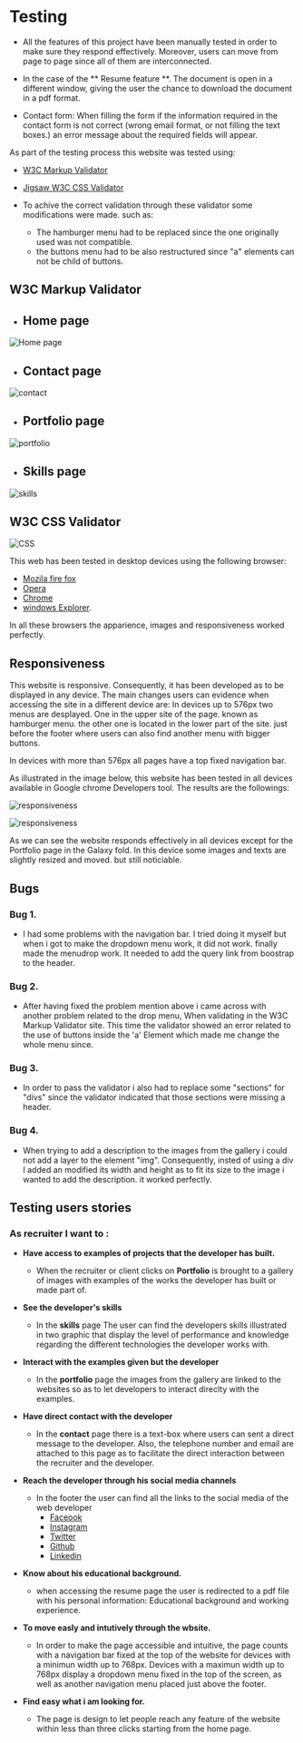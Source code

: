 # Testing #

- All the features of this project have been manually tested  in order to make sure they respond effectively. Moreover, users can move from page to page since all of them are interconnected. 


- In the case of the ** Resume feature **. The document is open in a different window, giving the user the chance to download the document in a pdf format. 

 - Contact form:
When filling the form if the information required in the contact form is not correct (wrong email format, or not filling the text boxes.) an error message about the required fields will appear. 

As part of the testing process this website was tested using:
 - [W3C Markup Validator](https://validator.w3.org/) 
 - [Jigsaw W3C CSS Validator](https://jigsaw.w3.org/css-validator/)

- To achive the correct validation through these validator some modifications were made. such as:
   - The hamburger menu had to be replaced since the one originally used was not compatible. 
   - the buttons menu had to be also restructured since "a" elements can not be child of buttons. 
## W3C Markup Validator

- ## Home page ##

![Home page](Readme-images/index.png)

- ## Contact page ##

![contact](Readme-images/contact.png)

- ## Portfolio page ##

![portfolio](Readme-images/portfolio.png)
 
- ## Skills page ## 

 ![skills](Readme-images/skills.png)



## W3C CSS Validator

![CSS](Readme-images/w3c_css.png)




 This web has been tested in desktop devices using the following browser:

 - [Mozila fire fox](https://www.mozilla.org/en-US/firefox/new/)
 - [Opera](https://www.opera.com/)
 - [Chrome](https://www.google.com/chrome/)
 - [windows Explorer](https://www.microsoft.com/en-us/edge).

 In all these browsers the apparience, images and responsiveness worked perfectly. 

 


 ## Responsiveness ##


This website is responsive. Consequently, it has been developed as to  be displayed in any device. 
The main changes users can evidence when accessing the site in a different device are:
In devices up to 576px two menus are desplayed. One in the upper site of the page. known as hamburger menu. the other one is located in the lower part of the site. just before the footer where users can also find another menu with bigger buttons. 

In devices with more than 576px  all pages have a top fixed navigation bar. 

As illustrated in the image below, this website has been tested in all devices  available in Google chrome Developers tool. The results are the followings:


![responsiveness](Readme-images/table-0.png)

![responsiveness](Readme-images/table-1.png)

As we can see the website responds effectively in all devices except for the Portfolio page in the Galaxy fold. In this device some images and texts are slightly resized and moved. but still noticiable. 

## Bugs ##
### Bug 1. ###
- I had some problems with the navigation bar. I  tried doing it myself but when i got to make the dropdown menu work, it did not work. finally made the menudrop work. It needed to  add the query link from boostrap to the header.

### Bug 2. ###
- After having fixed the problem mention above i came across with another problem related to the drop menu, When validating in the W3C Markup Validator site. This time the validator showed an error related to the use of buttons inside the 'a' Element which made me change the whole menu since. 

### Bug 3. ###
- In order to pass the validator i also had to replace some "sections" for "divs" since the validator indicated that those sections were missing a header. 

### Bug 4. ###
- When trying to add a description to the images from the gallery i could not add a layer to the element "img". Consequently, insted of using a div I added an modified its width and height as to fit its size to the image i wanted to add the description. it worked perfectly. 



## Testing users stories ##
### As recruiter I want to : ###
- **Have access to examples of projects that the developer has built.**
  - When the recruiter or client clicks on **Portfolio** is brought to a gallery of images with examples of the works the developer has built or made part of.

- **See the developer's skills**
  - In the **skills** page The user can find the developers skills illustrated in two graphic that display the level of performance and knowledge regarding the different technologies the developer works with. 

- **Interact with the examples given but the developer**
  - In the **portfolio** page  the images from the gallery are linked to the websites so as to let developers to interact direclty with the examples. 


- **Have direct contact with the developer**
  - In the **contact** page there is a text-box where users can sent a direct message to the developer. Also, the telephone number and email are attached to this page as to facilitate the direct interaction between the recruiter and the developer. 


- **Reach the developer through his social media channels**
  
  - In the footer the user can find all the links to the social media of the web developer 
    - [Faceook](https://www.facebook.com/)
    - [Instagram](https://www.instagram.com/)
    - [Twitter](https://www.twitter.com/)
    - [Github](https://www.github.com/)
    - [Linkedin](https://www.linkedin.com/)
 

- **Know about his educational background.**
  - when accessing the resume page the user is redirected to a pdf file with his personal information: Educational background and working experience. 

- **To move easly and intutively through the wbsite.** 
  - In order to make the page accessible and intuitive, the page counts with a navigation bar fixed at the top of the website for devices with a minimun width up to 768px. Devices with a maximun width up to 768px display a dropdown menu fixed in the top of the screen, as well as another navigation menu placed just above the footer. 


- **Find easy what i am looking for.**
  - The page is design to let people reach any feature of the website within less than three clicks starting from the home page. 




 

